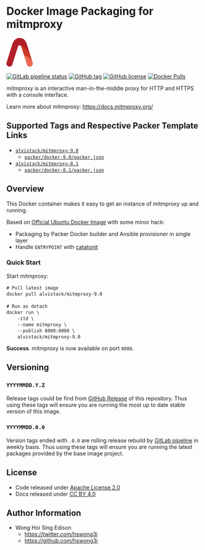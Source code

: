 # Docker Image Packaging for mitmproxy

<a href="https://alvistack.com" title="AlviStack" target="_blank"><img src="/alvistack.svg" height="75" alt="AlviStack"></a>

[![GitLab pipeline
status](https://img.shields.io/gitlab/pipeline/alvistack/docker-mitmproxy/master)](https://gitlab.com/alvistack/docker-mitmproxy/-/pipelines)
[![GitHub
tag](https://img.shields.io/github/tag/alvistack/docker-mitmproxy.svg)](https://github.com/alvistack/docker-mitmproxy/tags)
[![GitHub
license](https://img.shields.io/github/license/alvistack/docker-mitmproxy.svg)](https://github.com/alvistack/docker-mitmproxy/blob/master/LICENSE)
[![Docker
Pulls](https://img.shields.io/docker/pulls/alvistack/mitmproxy-9.0.svg)](https://hub.docker.com/r/alvistack/mitmproxy-9.0)

mitmproxy is an interactive man-in-the-middle proxy for HTTP and HTTPS
with a console interface.

Learn more about mitmproxy: <https://docs.mitmproxy.org/>

## Supported Tags and Respective Packer Template Links

-   [`alvistack/mitmproxy-9.0`](https://hub.docker.com/r/alvistack/mitmproxy-9.0)
    -   [`packer/docker-9.0/packer.json`](https://github.com/alvistack/docker-mitmproxy/blob/master/packer/docker-9.0/packer.json)
-   [`alvistack/mitmproxy-8.1`](https://hub.docker.com/r/alvistack/mitmproxy-8.1)
    -   [`packer/docker-8.1/packer.json`](https://github.com/alvistack/docker-mitmproxy/blob/master/packer/docker-8.1/packer.json)

## Overview

This Docker container makes it easy to get an instance of mitmproxy up
and running.

Based on [Official Ubuntu Docker
Image](https://hub.docker.com/_/ubuntu/) with some minor hack:

-   Packaging by Packer Docker builder and Ansible provisioner in single
    layer
-   Handle `ENTRYPOINT` with
    [catatonit](https://github.com/openSUSE/catatonit)

### Quick Start

Start mitmproxy:

    # Pull latest image
    docker pull alvistack/mitmproxy-9.0

    # Run as detach
    docker run \
        -itd \
        --name mitmproxy \
        --publish 8080:8080 \
        alvistack/mitmproxy-9.0

**Success**. mitmproxy is now available on port `8080`.

## Versioning

### `YYYYMMDD.Y.Z`

Release tags could be find from [GitHub
Release](https://github.com/alvistack/docker-mitmproxy/tags) of this
repository. Thus using these tags will ensure you are running the most
up to date stable version of this image.

### `YYYYMMDD.0.0`

Version tags ended with `.0.0` are rolling release rebuild by [GitLab
pipeline](https://gitlab.com/alvistack/docker-mitmproxy/-/pipelines) in
weekly basis. Thus using these tags will ensure you are running the
latest packages provided by the base image project.

## License

-   Code released under [Apache License 2.0](LICENSE)
-   Docs released under [CC BY
    4.0](http://creativecommons.org/licenses/by/4.0/)

## Author Information

-   Wong Hoi Sing Edison
    -   <https://twitter.com/hswong3i>
    -   <https://github.com/hswong3i>
